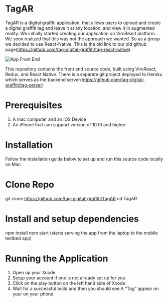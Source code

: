 # TagAR

TagAR is a digital graffiti application, that allows users to upload and create a digital graffiti tag and leave it at any location, and view it in augmented reality. We initially started creating our application on ViroReact platform. We soon realized that this was not the approach we wanted. So as a group we decided to use React-Native. This is the old link to our old github page(https://github.com/tag-digital-graffiti/tag-react-native).


![App Front End](https://i.imgur.com/08WkiJl.png)


This repository contains the front end source code, built using ViroReact, Redux, and React Native. There is a separate git project deployed to Heroku which serves as the backend server(https://github.com/tag-digital-graffiti/tag-server)

# Prerequisites 
1. A mac computer and an iOS Device 
2. An iPhone that can support version of 10.10 and higher  

# Installation 
Follow the installation guide below to set up and run this source code locally on Mac.

# Clone Repo
git clone https://github.com/tag-digital-graffiti/TagAR cd TagAR

# Install and setup dependencies
npm install npm start (starts serving the app from the laptop to the mobile testbed app)

# Running the Application 
1. Open up your Xcode 
2. Setup your account if one is not already set up for you
3. Click on the play button on the left hand side of Xcode 
4. Wait for a successful build and then you should see A “Tag”  appear on your on your phone 
 
 

